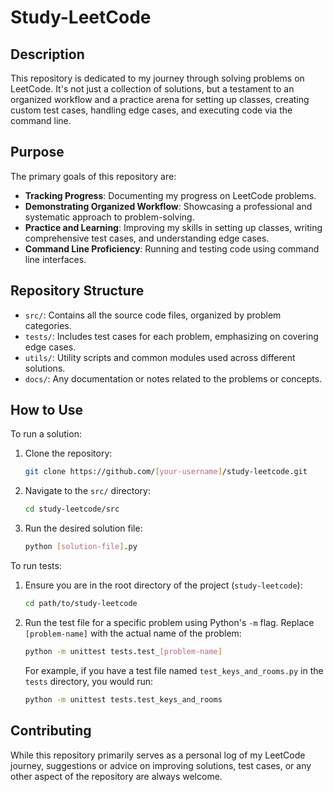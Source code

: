 # Study-LeetCode

## Description

This repository is dedicated to my journey through solving problems on LeetCode. It's not just a collection of solutions, but a testament to an organized workflow and a practice arena for setting up classes, creating custom test cases, handling edge cases, and executing code via the command line.

## Purpose

The primary goals of this repository are:

- **Tracking Progress**: Documenting my progress on LeetCode problems.
- **Demonstrating Organized Workflow**: Showcasing a professional and systematic approach to problem-solving.
- **Practice and Learning**: Improving my skills in setting up classes, writing comprehensive test cases, and understanding edge cases.
- **Command Line Proficiency**: Running and testing code using command line interfaces.

## Repository Structure

- `src/`: Contains all the source code files, organized by problem categories.
- `tests/`: Includes test cases for each problem, emphasizing on covering edge cases.
- `utils/`: Utility scripts and common modules used across different solutions.
- `docs/`: Any documentation or notes related to the problems or concepts.

## How to Use

To run a solution:

1. Clone the repository:

   ```bash
   git clone https://github.com/[your-username]/study-leetcode.git
   ```

2. Navigate to the `src/` directory:

   ```bash
   cd study-leetcode/src
   ```

3. Run the desired solution file:

   ```bash
   python [solution-file].py
   ```

To run tests:

1. Ensure you are in the root directory of the project (`study-leetcode`):

   ```bash
   cd path/to/study-leetcode
   ```

2. Run the test file for a specific problem using Python's `-m` flag. Replace `[problem-name]` with the actual name of the problem:

   ```bash
   python -m unittest tests.test_[problem-name]
   ```

   For example, if you have a test file named `test_keys_and_rooms.py` in the `tests` directory, you would run:

   ```bash
   python -m unittest tests.test_keys_and_rooms
   ```

## Contributing

While this repository primarily serves as a personal log of my LeetCode journey, suggestions or advice on improving solutions, test cases, or any other aspect of the repository are always welcome.
